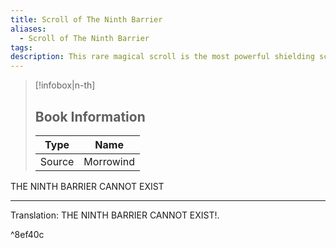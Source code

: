 ```yaml
---
title: Scroll of The Ninth Barrier
aliases:
  - Scroll of The Ninth Barrier
tags: 
description: This rare magical scroll is the most powerful shielding scroll in the game but also damages the caster when used.
---
```

> [!infobox|n-th]
> 
> ## Book Information
> 
> | Type | Name |
> | --- | --- |
> | Source | Morrowind |

<span class="daedric">THE NINTH BARRIER CANNOT EXIST</span>

***

Translation: THE NINTH BARRIER CANNOT EXIST!.

^8ef40c
